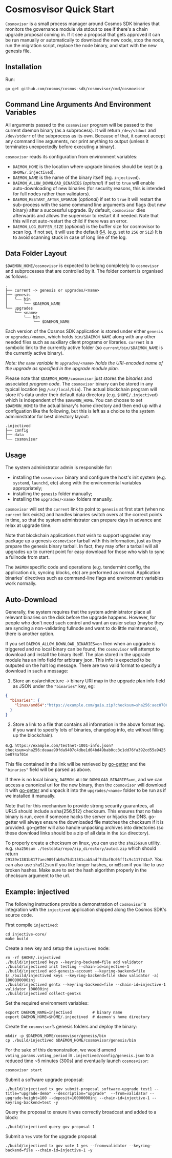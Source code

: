 # Cosmosvisor Quick Start

`Cosmovisor` is a small process manager around Cosmos SDK binaries that monitors the governance module via stdout to see if there's a chain upgrade proposal coming in. If it see a proposal that gets approved it can be run manually or automatically to download the new code, stop the node, run the migration script, replace the node binary, and start with the new genesis file.

## Installation

Run:

`go get github.com/cosmos/cosmos-sdk/cosmovisor/cmd/cosmovisor`

## Command Line Arguments And Environment Variables

All arguments passed to the `cosmovisor` program will be passed to the current daemon binary (as a subprocess). It will return `/dev/stdout` and `/dev/stderr` of the subprocess as its own. Because of that, it cannot accept any command line arguments, nor print anything to output (unless it terminates unexpectedly before executing a binary).

`cosmovisor` reads its configuration from environment variables:

* `DAEMON_HOME` is the location where upgrade binaries should be kept (e.g. `$HOME/.injectived`).
* `DAEMON_NAME` is the name of the binary itself (eg. `injectived`).
* `DAEMON_ALLOW_DOWNLOAD_BINARIES` (_optional_) if set to `true` will enable auto-downloading of new binaries (for security reasons, this is intended for full nodes rather than validators).
* `DAEMON_RESTART_AFTER_UPGRADE` (_optional_) if set to `true` it will restart the sub-process with the same command line arguments and flags (but new binary) after a successful upgrade. By default, `cosmovisor` dies afterwards and allows the supervisor to restart it if needed. Note that this will not auto-restart the child if there was an error.
* `DAEMON_LOG_BUFFER_SIZE` (_optional_) is the buffer size for cosmovisor to scan log. If not set, it will use the default [64](https://github.com/golang/go/blob/2217e89ba326875470a856cd0da79f3ec9a896b8/src/bufio/scan.go#L80). (e.g. set to `256` or `512`) It is to avoid scanning stuck in case of long line of the log.

## Data Folder Layout

`$DAEMON_HOME/cosmovisor` is expected to belong completely to `cosmovisor` and subprocesses that are controlled by it. The folder content is organised as follows:

```
.
├── current -> genesis or upgrades/<name>
├── genesis
│   └── bin
│       └── $DAEMON_NAME
└── upgrades
    └── <name>
        └── bin
            └── $DAEMON_NAME
```

Each version of the Cosmos SDK application is stored under either `genesis` or `upgrades/<name>`, which holds `bin/$DAEMON_NAME` along with any other needed files such as auxiliary client programs or libraries. `current` is a symbolic link to the currently active folder (so `current/bin/$DAEMON_NAME` is the currently active binary).

_Note: the `name` variable in `upgrades/<name>` holds the URI-encoded name of the upgrade as specified in the upgrade module plan._

Please note that `$DAEMON_HOME/cosmovisor` just stores the _binaries_ and associated _program code_. The `cosmovisor` binary can be stored in any typical location (eg `/usr/local/bin`). The actual blockchain program will store it's data under their default data directory (e.g. `$HOME/.injectived`) which is independent of the `$DAEMON_HOME`. You can choose to set `$DAEMON_HOME` to the actual binary's home directory and then end up with a configuation like the following, but this is left as a choice to the system admininstrator for best directory layout:

```
.injectived
├── config
├── data
└── cosmovisor
```

## Usage

The system administrator admin is responsible for:

* installing the `cosmovisor` binary and configure the host's init system (e.g. `systemd`, `launchd`, etc) along with the environmental variables appropriately;
* installing the `genesis` folder manually;
* installing the `upgrades/<name>` folders manually.

`cosmovisor` will set the `current` link to point to `genesis` at first start (when no `current` link exists) and handles binaries switch overs at the correct points in time, so that the system administrator can prepare days in advance and relax at upgrade time.

Note that blockchain applications that wish to support upgrades may package up a genesis `cosmovisor` tarball with this information, just as they prepare the genesis binary tarball. In fact, they may offer a tarball will all upgrades up to current point for easy download for those who wish to sync a fullnode from start.

The `DAEMON` specific code and operations (e.g. tendermint config, the application db, syncing blocks, etc) are performed as normal. Application binaries' directives such as command-line flags and environment variables work normally.

## Auto-Download

Generally, the system requires that the system administrator place all relevant binaries on the disk before the upgrade happens. However, for people who don't need such control and want an easier setup (maybe they are syncing a non-validating fullnode and want to do little maintenance), there is another option.

If you set `DAEMON_ALLOW_DOWNLOAD_BINARIES=on` then when an upgrade is triggered and no local binary can be found, the `cosmovisor` will attempt to download and install the binary itself. The plan stored in the upgrade module has an info field for arbitrary json. This info is expected to be outputed on the halt log message. There are two valid format to specify a download in such a message:

1. Store an os/architecture -> binary URI map in the upgrade plan info field as JSON under the `"binaries"` key, eg:

```json
{
  "binaries": {
    "linux/amd64":"https://example.com/gaia.zip?checksum=sha256:aec070645fe53ee3b3763059376134f058cc337247c978add178b6ccdfb0019f"
  }
}
```

2. Store a link to a file that contains all information in the above format (eg. if you want to specify lots of binaries, changelog info, etc without filling up the blockchain).

e.g. `https://example.com/testnet-1001-info.json?checksum=sha256:deaaa99fda9407c4dbe1d04bd49bab0cc3c1dd76fa392cd55a9425be074af01e`

This file contained in the link will be retrieved by [go-getter](https://github.com/hashicorp/go-getter) and the `"binaries"` field will be parsed as above.

If there is no local binary, `DAEMON_ALLOW_DOWNLOAD_BINARIES=on`, and we can access a canonical url for the new binary, then the `cosmovisor` will download it with [go-getter](https://github.com/hashicorp/go-getter) and unpack it into the `upgrades/<name>` folder to be run as if we installed it manually.

Note that for this mechanism to provide strong security guarantees, all URLS should include a sha{256,512} checksum. This ensures that no false binary is run, even if someone hacks the server or hijacks the DNS. go-getter will always ensure the downloaded file matches the checksum if it is provided. go-getter will also handle unpacking archives into directories (so these download links should be a zip of all data in the `bin` directory).

To properly create a checksum on linux, you can use the `sha256sum` utility. e.g. `sha256sum ./testdata/repo/zip_directory/autod.zip` which should return `29139e1381b8177aec909fab9a75d11381cab5adf7d3af0c05ff1c9c117743a7`. You can also use `sha512sum` if you like longer hashes, or `md5sum` if you like to use broken hashes. Make sure to set the hash algorithm properly in the checksum argument to the url.

## Example: injectived

The following instructions provide a demonstration of `cosmovisor`'s integration with the `injectived` application shipped along the Cosmos SDK's source code.

First compile `injectived`:

```
cd injective-core/
make build
```

Create a new key and setup the `injectived` node:

```
rm -rf $HOME/.injectived
./build/injectived keys --keyring-backend=file add validator
./build/injectived init testing --chain-id=injective-1
./build/injectived add-genesis-account --keyring-backend=file $(./build/injectived keys --keyring-backend=file show validator -a) 1000000000inj
./build/injectived gentx --keyring-backend=file --chain-id=injective-1 validator 100000inj
./build/injectived collect-gentxs
```

Set the required environment variables:

```
export DAEMON_NAME=injectived         # binary name
export DAEMON_HOME=$HOME/.injectived  # daemon's home directory
```

Create the `cosmovisor`’s genesis folders and deploy the binary:

```
mkdir -p $DAEMON_HOME/cosmovisor/genesis/bin
cp ./build/injectived $DAEMON_HOME/cosmovisor/genesis/bin
```

For the sake of this demonstration, we would amend `voting_params.voting_period` in `.injectived/config/genesis.json` to a reduced time \~5 minutes (300s) and eventually launch `cosmosvisor`:

```
cosmovisor start
```

Submit a software upgrade proposal:

```
./build/injectived tx gov submit-proposal software-upgrade test1 --title="upgrade-demo" --description="upgrade"  --from=validator --upgrade-height=100 --deposit=10000000inj --chain-id=injective-1 --keyring-backend=test -y
```

Query the proposal to ensure it was correctly broadcast and added to a block:

```
./build/injectived query gov proposal 1
```

Submit a `Yes` vote for the upgrade proposal:

```
./build/injectived tx gov vote 1 yes --from=validator --keyring-backend=file --chain-id=injective-1 -y
```
